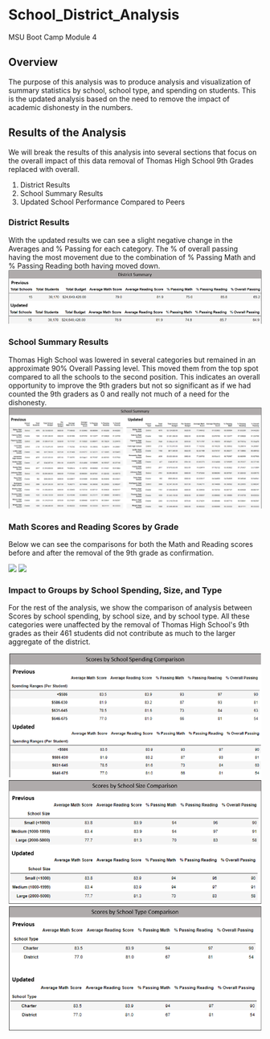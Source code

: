 # School_District_Analysis
MSU Boot Camp Module 4

## Overview
The purpose of this analysis was to produce analysis and visualization of summary statistics by school, school type, and spending on students. This is the updated analysis based on the need to remove the impact of academic dishonesty in the numbers.
## Results of the Analysis
We will break the results of this analysis into several sections that focus on the overall impact of this data removal of Thomas High School 9th Grades replaced with overall.
1) District Results
2) School Summary Results
3) Updated School Performance Compared to Peers
### District Results
With the updated results we can see a slight negative change in the Averages and % Passing for each category. The % of overall passing having the most movement due to the combination of % Passing Math and % Passing Reading both having moved down.
![](https://github.com/NortonAAA/School_District_Analysis/blob/main/Graphics/district_summary_comparison.png) 

### School Summary Results
Thomas High School was lowered in several categories but remained in an approximate 90% Overall Passing level. This moved them from the top spot compared to all the schools to the second position. This indicates an overall opportunity to improve the 9th graders but not so significant as if we had counted the 9th graders as 0 and really not much of a need for the dishonesty.
![](https://github.com/NortonAAA/School_District_Analysis/blob/main/Graphics/school_summary_comparison.png)


### Math Scores and Reading Scores by Grade
Below we can see the comparisons for both the Math and Reading scores before and after the removal of the 9th grade as confirmation.

![](https://github.com/NortonAAA/School_District_Analysis/blob/main/Graphics/math_by_grade_comparison.png)
![](https://github.com/NortonAAA/School_District_Analysis/blob/main/Graphics/reading_by_grade_comparison.png)

### Impact to Groups by School Spending, Size, and Type
For the rest of the analysis, we show the comparison of analysis between Scores by school spending, by school size, and by school type. All these categories were unaffected by the removal of Thomas High School's 9th grades as their 461 students did not contribute as much to the larger aggregate of the district.

![](https://github.com/NortonAAA/School_District_Analysis/blob/main/Graphics/school_spending_comparison.png)
![](https://github.com/NortonAAA/School_District_Analysis/blob/main/Graphics/school_size_comparison.png)
![](https://github.com/NortonAAA/School_District_Analysis/blob/main/Graphics/school_type_comparison.png)
